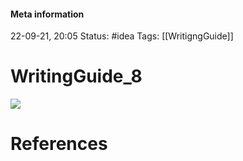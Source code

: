 #### Meta information
22-09-21, 20:05
Status: #idea
Tags: [[WritigngGuide]]





# WritingGuide_8

![](http://127.0.0.1:51854/tmpuu1otbrd.png)





# References
